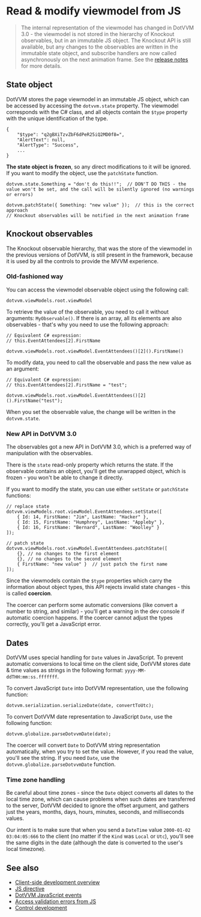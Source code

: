 # Read & modify viewmodel from JS

> The internal representation of the viewmodel has changed in DotVVM 3.0 - the viewmodel is not stored in the hierarchy of Knockout observables, but in an immutable JS object. The Knockout API is still available, but any changes to the observables are written in the immutable state object, and subscribe handlers are now called asynchronously on the next animation frame. See the [release notes](https://github.com/riganti/dotvvm/releases/tag/v3.0) for more details.

## State object

DotVVM stores the page viewmodel in an immutable JS object, which can be accessed by accessing the `dotvvm.state` property. The viewmodel corresponds with the C# class, and all objects contain the `$type` property with the unique identification of the type.

```JS
{
    "$type": "q2gBXiTzvZbF6dPeR25iQ2MD0f8=",
    "AlertText": null,
    "AlertType": "Success",
    ...
}
```

**The state object is frozen**, so any direct modifications to it will be ignored.
If you want to modify the object, use the `patchState` function.

```JS
dotvvm.state.Something = "don't do this!!";  // DON'T DO THIS - the value won't be set, and the call will be silently ignored (no warnings or errors)

dotvvm.patchState({ Something: "new value" });  // this is the correct approach
// Knockout observables will be notified in the next animation frame
```

## Knockout observables

The Knockout observable hierarchy, that was the store of the viewmodel in the previous versions of DotVVM, is still present in the framework, because it is used by all the controls to provide the MVVM experience. 

### Old-fashioned way

You can access the viewmodel observable object using the following call:

```JS
dotvvm.viewModels.root.viewModel
```

To retrieve the value of the observable, you need to call it without arguments: `MyObservable()`. If there is an array, all its elements are also observables - that's why you need to use the following approach: 

```CSHARP
// Equivalent C# expression: 
// this.EventAttendees[2].FirstName

dotvvm.viewModels.root.viewModel.EventAttendees()[2]().FirstName()
```

To modify data, you need to call the observable and pass the new value as an argument:

```CSHARP
// Equivalent C# expression: 
// this.EventAttendees[2].FirstName = "test";

dotvvm.viewModels.root.viewModel.EventAttendees()[2]().FirstName("test");
```

When you set the observable value, the change will be written in the `dotvvm.state`. 

### New API in DotVVM 3.0

The observables got a new API in DotVVM 3.0, which is a preferred way of manipulation with the observables.

There is the `state` read-only property which returns the state. If the observable contains an object, you'll get the unwrapped object, which is frozen - you won't be able to change it directly.

If you want to modify the state, you can use either `setState` or `patchState` functions:

```JS
// replace state
dotvvm.viewModels.root.viewModel.EventAttendees.setState([ 
    { Id: 14, FirstName: "Jim", LastName: "Hacker" },
    { Id: 15, FirstName: "Humphrey", LastName: "Appleby" },
    { Id: 16, FirstName: "Bernard", LastName: "Woolley" }
]);

// patch state
dotvvm.viewModels.root.viewModel.EventAttendees.patchState([ 
    {}, // no changes to the first element
    {}, // no changes to the second element
    { FirstName: "new value" }  // just patch the first name
]);
```

Since the viewmodels contain the `$type` properties which carry the information about object types, this API rejects invalid state changes - this is called __coercion__. 

The coercer can perform some automatic conversions (like convert a number to string, and similar) - you'll get a warning in the dev console if automatic coercion happens. If the coercer cannot adjust the types correctly, you'll get a JavaScript error. 

## Dates

DotVVM uses special handling for `Date` values in JavaScript. To prevent automatic conversions to local time on the client side, DotVVM stores date & time values as strings in the following format: `yyyy-MM-ddTHH:mm:ss.fffffff`.

To convert JavaScript `Date` into DotVVM representation, use the following function:

```JS
dotvvm.serialization.serializeDate(date, convertToUtc);
```

To convert DotVVM date representation to JavaScript `Date`, use the following function:

```JS
dotvvm.globalize.parseDotvvmDate(date);
```

The coercer will convert `Date` to DotVVM string representation automatically, when you try to set the value. However, if you read the value, you'll see the string. If you need `Date`, use the `dotvvm.globalize.parseDotvvmDate` function.

### Time zone handling

Be careful about time zones - since the `Date` object converts all dates to the local time zone, which can cause problems when such dates are transferred to the server, DotVVM decided to ignore the offset argument, and gathers just the years, months, days, hours, minutes, seconds, and milliseconds values. 

Our intent is to make sure that when you send a `DateTime` value `2000-01-02 03:04:05:666` to the client (no matter if the `Kind` was `Local` or `Utc`), you'll see the same digits in the date (although the date is converted to the user's local timezone). 

## See also

* [Client-side development overview](overview)
* [JS directive](js-directive/overview)
* [DotVVM JavaScript events](dotvvm-javascript-events)
* [Access validation errors from JS](access-validation-errors-from-js)
* [Control development](~/pages/concepts/control-development/introduction)